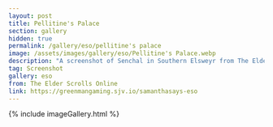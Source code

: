 ```yaml
---
layout: post
title: Pellitine's Palace
section: gallery
hidden: true
permalink: /gallery/eso/pellitine's palace
image: /assets/images/gallery/eso/Pellitine's Palace.webp
description: "A screenshot of Senchal in Southern Elsweyr from The Elder Scrolls Online, taken by Samantha Says."
tag: Screenshot
gallery: eso
from: The Elder Scrolls Online
link: https://greenmangaming.sjv.io/samanthasays-eso
---
```

{% include imageGallery.html %}